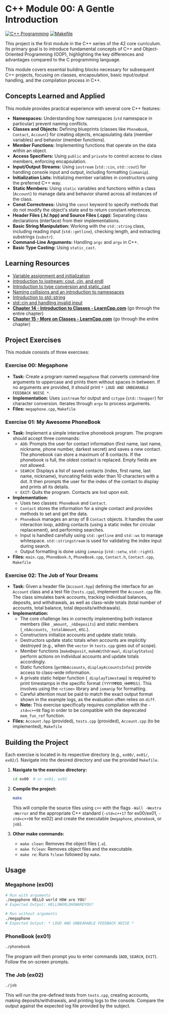 # C++ Module 00: A Gentle Introduction

[![C++ Programming](https://img.shields.io/badge/Language-C++-blue.svg)](https://en.wikipedia.org/wiki/C%2B%2B)
[![Makefile](https://img.shields.io/badge/Build-Make-brightgreen.svg)](https://www.gnu.org/software/make/)

This project is the first module in the C++ series of the 42 core curriculum. Its primary goal is to introduce fundamental concepts of C++ and Object-Oriented Programming (OOP), highlighting the key differences and advantages compared to the C programming language.

This module covers essential building blocks necessary for subsequent C++ projects, focusing on classes, encapsulation, basic input/output handling, and the compilation process in C++.

## Concepts Learned and Applied

This module provides practical experience with several core C++ features:

*   **Namespaces:** Understanding how namespaces (`std` namespace in particular) prevent naming conflicts.
*   **Classes and Objects:** Defining blueprints (classes like `PhoneBook`, `Contact`, `Account`) for creating objects, encapsulating data (member variables) and behavior (member functions).
*   **Member Functions:** Implementing functions that operate on the data within an object.
*   **Access Specifiers:** Using `public` and `private` to control access to class members, enforcing encapsulation.
*   **Input/Output Streams:** Using `iostream` (`std::cin`, `std::cout`) for handling console input and output, including formatting (`iomanip`).
*   **Initialization Lists:** Initializing member variables in constructors using the preferred C++ way.
*   **Static Members:** Using `static` variables and functions within a class (`Account`) to manage data and behavior shared across all instances of the class.
*   **Const Correctness:** Using the `const` keyword to specify methods that do not modify the object's state and to return constant references.
*   **Header Files (.h/.hpp) and Source Files (.cpp):** Separating class declarations (interface) from their implementations.
*   **Basic String Manipulation:** Working with the `std::string` class, including reading input (`std::getline`), checking length, and extracting substrings (`substr`).
*   **Command-Line Arguments:** Handling `argc` and `argv` in C++.
*   **Basic Type Casting:** Using `static_cast`.

## Learning Resources

* [Variable assignment and initialization](https://www.learncpp.com/cpp-tutorial/variable-assignment-and-initialization/)
* [Introduction to iostream: cout, cin, and endl](https://www.learncpp.com/cpp-tutorial/introduction-to-iostream-cout-cin-and-endl/)
* [Introduction to type conversion and static_cast](https://www.learncpp.com/cpp-tutorial/introduction-to-type-conversion-and-static_cast/)
* [Naming collisions and an introduction to namespaces](https://www.learncpp.com/cpp-tutorial/naming-collisions-and-an-introduction-to-namespaces/)
* [Introduction to std::string](https://www.learncpp.com/cpp-tutorial/introduction-to-stdstring/)
* [std::cin and handling invalid input](https://www.learncpp.com/cpp-tutorial/stdcin-and-handling-invalid-input/)
* [**Chapter 14 - Introduction to Classes - LearnCpp.com**](https://www.learncpp.com/cpp-tutorial/introduction-to-object-oriented-programming/) (go through the entire chapter)
* [**Chapter 15 - More on Classes - LearnCpp.com**](https://www.learncpp.com/cpp-tutorial/the-hidden-this-pointer-and-member-function-chaining/) (go through the entire chapter)

## Project Exercises

This module consists of three exercises:

### Exercise 00: Megaphone

*   **Task:** Create a program named `megaphone` that converts command-line arguments to uppercase and prints them without spaces in between. If no arguments are provided, it should print `* LOUD AND UNBEARABLE FEEDBACK NOISE *`.
*   **Implementation:** Uses `iostream` for output and `cctype` (`std::toupper`) for character conversion. Iterates through `argv` to process arguments.
*   **Files:** `megaphone.cpp`, `Makefile`

### Exercise 01: My Awesome PhoneBook

*   **Task:** Implement a simple interactive phonebook program. The program should accept three commands:
    *   `ADD`: Prompts the user for contact information (first name, last name, nickname, phone number, darkest secret) and saves a new contact. The phonebook can store a maximum of 8 contacts. If the phonebook is full, the oldest contact is replaced. Empty fields are not allowed.
    *   `SEARCH`: Displays a list of saved contacts (index, first name, last name, nickname), truncating fields wider than 10 characters with a dot. It then prompts the user for the index of the contact to display and prints all its details.
    *   `EXIT`: Quits the program. Contacts are lost upon exit.
*   **Implementation:**
    *   Uses two classes: `PhoneBook` and `Contact`.
    *   `Contact` stores the information for a single contact and provides methods to set and get the data.
    *   `PhoneBook` manages an array of 8 `Contact` objects. It handles the user interaction loop, adding contacts (using a static index for circular replacement), and performing searches.
    *   Input is handled carefully using `std::getline` and `std::ws` to manage whitespace. `std::stringstream` is used for validating the index input during search.
    *   Output formatting is done using `iomanip` (`std::setw`, `std::right`).
*   **Files:** `main.cpp`, `PhoneBook.h`, `PhoneBook.cpp`, `Contact.h`, `Contact.cpp`, `Makefile`

### Exercise 02: The Job of Your Dreams

*   **Task:** Given a header file (`Account.hpp`) defining the interface for an `Account` class and a test file (`tests.cpp`), implement the `Account.cpp` file. The class simulates bank accounts, tracking individual balances, deposits, and withdrawals, as well as class-wide totals (total number of accounts, total balance, total deposits/withdrawals).
*   **Implementation:**
    *   The core challenge lies in correctly implementing both instance members (like `_amount`, `_nbDeposits`) and static members (`_nbAccounts`, `_totalAmount`, etc.).
    *   Constructors initialize accounts and update static totals.
    *   Destructors update static totals when accounts are implicitly destroyed (e.g., when the `vector` in `tests.cpp` goes out of scope).
    *   Member functions (`makeDeposit`, `makeWithdrawal`, `displayStatus`) perform actions on individual accounts and update totals accordingly.
    *   Static functions (`getNbAccounts`, `displayAccountsInfos`) provide access to class-wide information.
    *   A private static helper function (`_displayTimestamp`) is required to print timestamps in the specific format `[YYYYMMDD_HHMMSS]`. This involves using the `<ctime>` library and `iomanip` for formatting.
    *   Careful attention must be paid to match the exact output format shown in the example logs, as the evaluation often relies on `diff`.
    *   **Note:** This exercise specifically requires compilation with the `-std=c++98` flag in order to be compatible with the deprecated `mem_fun_ref` function.
*   **Files:** `Account.hpp` (provided), `tests.cpp` (provided), `Account.cpp` (to be implemented), `Makefile`

## Building the Project

Each exercise is located in its respective directory (e.g., `ex00/`, `ex01/`, `ex02/`). Navigate into the desired directory and use the provided `Makefile`.

1.  **Navigate to the exercise directory:**
    ```bash
    cd ex00  # or ex01, ex02
    ```
2.  **Compile the project:**
    ```bash
    make
    ```
    This will compile the source files using `c++` with the flags `-Wall -Wextra -Werror` and the appropriate C++ standard (`-std=c++17` for ex00/ex01, `-std=c++98` for ex02) and create the executable (`megaphone`, `phonebook`, or `job`).

3.  **Other make commands:**
    *   `make clean`: Removes the object files (`.o`).
    *   `make fclean`: Removes object files and the executable.
    *   `make re`: Runs `fclean` followed by `make`.

## Usage

### Megaphone (ex00)

```bash
# Run with arguments
./megaphone HELLO world HOW are YOU?
# Expected Output: HELLOWORLDHOWAREYOU?

# Run without arguments
./megaphone
# Expected Output: * LOUD AND UNBEARABLE FEEDBACK NOISE *
```

### PhoneBook (ex01)

```bash
./phonebook
```
The program will then prompt you to enter commands (`ADD`, `SEARCH`, `EXIT`). Follow the on-screen prompts.

### The Job (ex02)

```bash
./job
```
This will run the pre-defined tests from `tests.cpp`, creating accounts, making deposits/withdrawals, and printing logs to the console. Compare the output against the expected log file provided by the subject.
